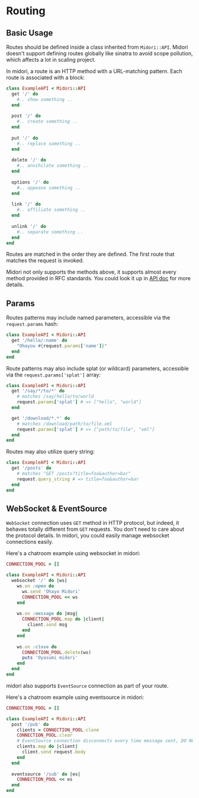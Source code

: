 # Routing

## Basic Usage

Routes should be defined inside a class inherited from `Midori::API`. Midori doesn't support defining routes globally like sinatra to avoid scope pollution, which affects a lot in scaling project.

In midori, a route is an HTTP method with a URL-matching pattern. Each route is associated with a block:

```ruby
class ExampleAPI < Midori::API
  get '/' do
    #.. show something ..
  end
  
  post '/' do
    #.. create something ..
  end
  
  put '/' do
    #.. replace something ..
  end
  
  delete '/' do
    #.. annihilate something ..
  end
  
  options '/' do
    #.. appease something ..
  end
  
  link '/' do
    #.. affiliate something ..
  end
  
  unlink '/' do
    #.. separate something ..
  end
end
```

Routes are matched in the order they are defined. The first route that matches the request is invoked.

Midori not only supports the methods above, it supports almost every method provided in RFC standards. You could look it up in [API doc](http://www.rubydoc.info/gems/em-midori/Midori/API) for more details.

## Params

Routes patterns may include named parameters, accessible via the `request.params` hash:

```ruby
class ExampleAPI < Midori::API
  get '/hello/:name' do
    "Ohayou #{request.params['name']}"
  end
end
```

Route patterns may also include splat (or wildcard) parameters, accessible via the `request.params['splat']` array:

```ruby
class ExampleAPI < Midori::API
  get '/say/*/to/*' do
    # matches /say/hello/to/world
    request.params['splat'] # => ["hello", "world"]
  end

  get '/download/*.*' do
    # matches /download/path/to/file.xml
    request.params['splat'] # => ["path/to/file", "xml"]
  end
end
```

Routes may also utilize query string:

```ruby
class ExampleAPI < Midori::API
  get '/posts' do
    # matches "GET /posts?title=foo&author=bar"
    request.query_string # => title=foo&author=bar
  end
end
```

## WebSocket & EventSource

`WebSocket` connection uses `GET` method in HTTP protocol, but indeed, it behaves totally different from `GET` requests. You don't need to care about the protocol details. In midori, you could easily manage websocket connections easily.

Here's a chatroom example using websocket in midori:

```ruby
CONNECTION_POOL = []

class ExampleAPI < Midori::API
  websocket '/' do |ws|
    ws.on :open do
      ws.send 'Ohayo Midori'
      CONNECTION_POOL << ws
    end
    
    ws.on :message do |msg|
      CONNECTION_POOL.map do |client|
        client.send msg
      end
    end
    
    ws.on :close do
      CONNECTION_POOL.delete(ws)
      puts 'Oyasumi midori'
    end
  end
end
```

midori also supports `EventSource` connection as part of your route.

Here's a chatroom example using eventsource in midori:

```ruby
CONNECTION_POOL = []

class ExampleAPI < Midori::API
  post '/pub' do
    clients = CONNECTION_POOL.clone
    CONNECTION_POOL.clear
    # EventSource connection disconnects every time message sent, DO NOT reuse connection pool
    clients.map do |client|
      client.send request.body
    end
  end
  
  eventsource '/sub' do |es|
    CONNECTION_POOL << es
  end
end
```

